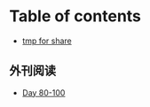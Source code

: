 # Table of contents

* [tmp for share](README.md)

## 外刊阅读

* [Day 80-100](wai-kan-yue-du/day-80-100.md)

